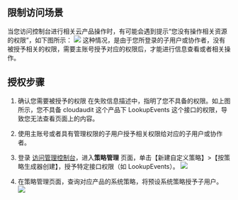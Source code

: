 ## 限制访问场景
当您访问控制台进行相关云产品操作时，有可能会遇到提示“您没有操作相关资源的权限”，如下图所示：
![](https://main.qcloudimg.com/raw/d0b3aa8555810a16c0117f72bfc3e355.png)
这种情况，是由于您所登录的子用户或协作者，没有被授予相关的权限，需要主账号授予对应的权限后，才能进行信息查看或者相关操作。

## 授权步骤
1. 确认您需要被授予的权限
在失败信息描述中，指明了您不具备的权限。如上图所示，您不具备 cloudaudit 这个产品下 LookupEvents 这个接口的权限，导致您无法查看页面上的内容。

2. 使用主账号或者具有管理权限的子用户授予相关权限给对应的子用户或协作者。
 1. 登录 [访问管理控制台](https://console.cloud.tencent.com/cam)，进入**策略管理** 页面，单击【新建自定义策略】>【按策略生成器创建】，授予特定接口权限（如 LookupEvents）。
![](https://main.qcloudimg.com/raw/a79fea1726c791ead07a5a5b5bfe83cd.png)
 2. 在策略管理页面，查询对应产品的系统策略，将预设系统策略授予子用户。
![](https://main.qcloudimg.com/raw/0f8ebfbf74346db0d220ade0a4a9ac23.png)
